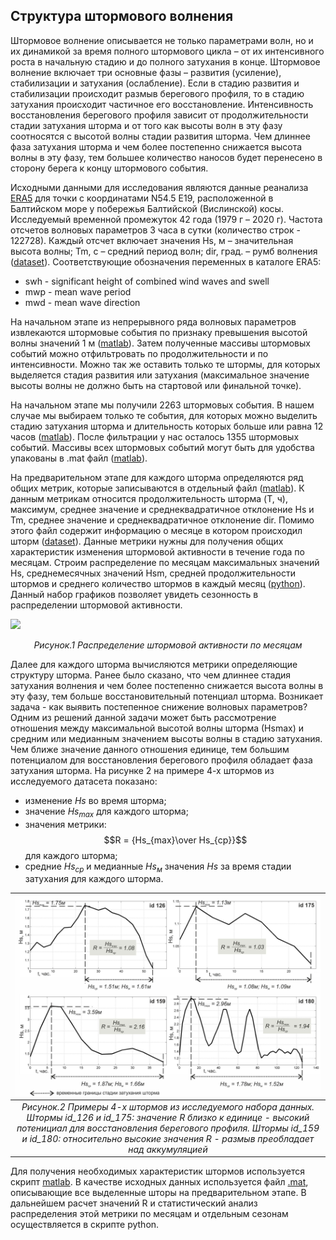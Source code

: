 ## Структура штормового волнения

Штормовое волнение описывается не только параметрами волн, но и их динамикой за время полного штормового цикла – от их интенсивного роста в начальную стадию и до полного затухания в конце. Штормовое волнение включает три основные фазы – развития (усиление), стабилизации и затухания (ослабление). Если в стадию развития и стабилизации происходит размыв берегового профиля, то в стадию затухания происходит частичное его восстановление. Интенсивность восстановления берегового профиля зависит от продолжительности стадии затухания шторма и от того как высоты волн в эту фазу соотносятся с высотой волны стадии развития шторма. Чем длиннее фаза затухания шторма и чем более постепенно снижается высота волны в эту фазу, тем большее количество наносов будет перенесено в сторону берега к концу штормового события.

Исходными данными для исследования являются данные реанализа [ERA5](https://cds.climate.copernicus.eu/cdsapp#!/dataset/reanalysis-era5-single-levels?tab=form) для точки с координатами N54.5 E19, расположенной в Балтийском море у побережья Балтийской (Вислинской) косы. Исследуемый временной промежуток 42 года (1979 г – 2020 г). Частота отсчетов волновых параметров 3 часа в сутки (количество строк -  122728). Каждый отсчет включает значения Hs, м – значительная высота волны; Tm, с – средний период волн; dir, град. – румб волнения ([dataset](1979_2020.dat)). Соответствующие обозначения переменных в каталоге ERA5:

- swh - significant height of combined wind waves and swell
- mwp - mean wave period
- mwd - mean wave direction

На начальном этапе из непрерывного ряда волновых параметров извлекаются штормовые события по признаку превышения высотой волны значений 1 м ([matlab](/matlab_scripts/index_get_storm.m)). Затем полученные массивы штормовых событий можно отфильтровать по продолжительности и по интенсивности. Можно так же оставить только те штормы, для которых выделяется стадия развития или затухания (максимальное значение высоты волны не должно быть на стартовой или финальной точке). 

На начальном этапе мы получили 2263 штормовых события. В нашем случае мы выбираем только те события, для которых можно выделить стадию затухания шторма и длительность которых больше или равна 12 часов ([matlab](/matlab_scripts/choose_storm.m)). После фильтрации у нас осталось 1355 штормовых событий. Массивы всех штормовых событий могут быть для удобства упакованы в .mat файл ([matlab](/matlab_scripts/collect_month_storms.m)).

На предварительном этапе для каждого шторма определяются ряд общих метрик, которые записываются в отдельный файл ([matlab](/matlab_scripts/charact_storm_general.m)). К данным метрикам относится продолжительность шторма (T, ч), максимум, среднее значение и среднеквадратичное отклонение Hs и Tm, среднее значение и среднеквадратичное отклонение dir. Помимо этого файл содержит информацию о месяце в котором происходил шторм ([dataset](storm_char_choose_1355.txt)). Данные метрики нужны для получения общих характеристик изменения штормовой активности в течение года по месяцам. Строим распределение по месяцам максимальных значений Hs,  среднемесячных значений Hsm, средней продолжительности штормов и среднего количество штормов в каждый месяц ([python](/python_scripts/season_storm_action_analysis.ipynb)). Данный набор графиков позволяет увидеть сезонность в распределении штормовой активности.

<image
  src="/images/storm_charact_general.jpg">
*<div align="center">  Рисунок.1 Распределение штормовой активности по месяцам</div>*

  Далее для каждого шторма вычисляются метрики определяющие структуру шторма. Ранее было сказано, что чем длиннее стадия затухания волнения и чем более постепенно снижается высота волны в эту фазу, тем больше восстановительный потенциал шторма. Возникает задача - как выявить постепенное снижение волновых параметров? Одним из решений данной задачи может быть рассмотрение отношения между максимальной высотой волны шторма (Нsmax) и средним или медианным значением высоты волны в стадию затухания. Чем ближе значение данного отношения единице, тем большим потенциалом для восстановления берегового профиля обладает фаза затухания шторма. На рисунке 2 на примере 4-х штормов из исследуемого датасета показано:
  - изменение $Hs$ во время шторма;
  - значение $Нs_{max}$ для каждого шторма;
  - значения метрики:
  $$R = {Нs_{max}\over Нs_{ср}}$$
    для каждого шторма;
  - средние $Hs_{ср}$ и  медианные $Hs_{м}$ значения $Hs$ за время стадии затухания для каждого шторма.
  
  | ![4_storms.jpg](/images/4_storms.jpg) | 
|:--:| 
| *Рисунок.2 Примеры 4-х штормов из исследуемого набора данных. Штормы id_126 и id_175: значение R близко к единице - высокий потенициал для восстановления берегового профиля. Штормы id_159 и id_180: относительно высокие значения R - размыв преобладает над аккумуляцией* |
  
  Для получения необходимых характеристик штормов используется скрипт [matlab](/matlab_scripts/charact_storm.m). В качестве исходных данных используется файл [.mat](all_storms.mat), описывающие все выделенные шторы на предварительном этапе. В дальнейшем расчет значений R и статистический анализ распределения этой метрики по месяцам и отдельным сезонам осуществляется в скрипте python.

